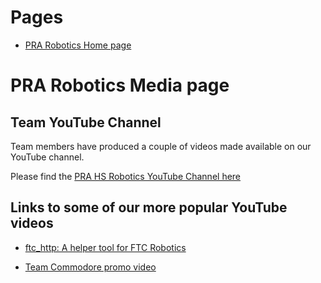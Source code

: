 # Pages
* [PRA Robotics Home page](/)

# PRA Robotics Media page

## Team YouTube Channel

Team members have produced a couple of videos made available on our YouTube channel. 

Please find the [PRA HS Robotics YouTube Channel here](https://m.youtube.com/channel/UC_jlH1wNbo-G6jMrMm3ow2g?itct=CBkQ6p4EIhMIk7XvwIKL5AIVB6mCCh1Nbwlv&csn=c4hYXb6AO4OxiwTa6ZWoDQ&wlfg=true)

## Links to some of our more popular YouTube videos

* [ftc_http: A helper tool for FTC Robotics](https://m.youtube.com/watch?v=gZabYO8g9mU)

* [Team Commodore promo video](https://m.youtube.com/watch?v=MEivvbbg5zI)
